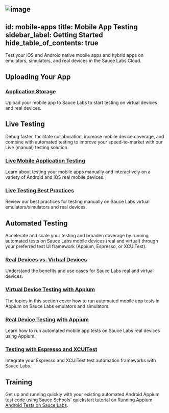 ![image](https://user-images.githubusercontent.com/95406552/145059873-7bad1e77-e06f-43df-9b79-b5b4236d02f2.jpg)
---
id: mobile-apps
title: Mobile App Testing
sidebar_label: Getting Started
hide_table_of_contents: true
---

Test your iOS and Android native mobile apps and hybrid apps on emulators, simulators, and real devices in the Sauce Labs Cloud.

## Uploading Your App

<div>
  <div className="box boxwidetop card">
    <div className="container">
    <a href="/mobile-apps/app-storage"><h3>Application Storage</h3></a>
    <p>Upload your mobile app to Sauce Labs to start testing on virtual devices and real devices.</p>
    </div>
  </div>
</div>

## Live Testing  

Debug faster, facilitate collaboration, increase mobile device coverage, and combine with automated testing to improve your speed-to-market with our Live (manual) testing solution.


<div className="box-wrapper" markdown="1">

  <div className="box box1 card">
    <div className="container">
    <a href="/mobile-apps/live-testing/live-mobile-app-testing"><h3>Live Mobile Application Testing</h3></a>
    <p>Learn about testing your mobile apps manually and interactively on a variety of Android and iOS real mobile devices.</p>
    </div>
  </div>
  <div className="box box2 card">
    <div className="container">
    <a href="/mobile-apps/live-testing/live-mobile-app-testing"><h3>Live Testing Best Practices</h3></a>
    <p>Review our best practices for testing manually on Sauce Labs virtual emulators/simulators and real devices.</p>
    </div>
  </div>
</div>

## Automated Testing

Accelerate and scale your testing and broaden coverage by running automated tests on Sauce Labs mobile devices (real and virtual) through your preferred test UI framework (Appium, Espresso, or XCUITest).

<div>
  <div className="box boxwidetop card">
    <div className="container">
    <a href="/mobile-apps/supported-devices"><h3>Real Devices vs. Virtual Devices</h3></a>
    <p>Understand the benefits and use cases for Sauce Labs real and virtual devices.</p>
    </div>
  </div>
</div>
<div className="box-wrapper" markdown="1">
  <div className="box box1 card">
    <div className="container">
    <a href="/mobile-apps/automated-testing/appium/virtual-devices"><h3>Virtual Device Testing with Appium</h3></a>The topics in this section cover how to run automated mobile app tests in Appium on Sauce Labs emulators and simulators.
    </div>
  </div>
  <div className="box box2 card">
    <div className="container">
    <a href="/mobile-apps/automated-testing/appium/real-devices"><h3>Real Device Testing with Appium</h3></a>Learn how to run automated mobile app tests on Sauce Labs real devices using Appium.
    </div>
  </div>
</div>
<div className="box boxwidebottom card">
  <div className="container">
  <a href="/mobile-apps/automated-testing/espresso-xcuitest"><h3>Testing with Espresso and XCUITest</h3></a>
  <p>Integrate your Espresso and XCUITest test automation frameworks with Sauce Labs.</p>
  </div>
</div>

## Training

Get up and running quickly with your existing automated Android Appium test code using Sauce Schools' [quickstart tutorial on Running Appium Android Tests on Sauce Labs](https://training.saucelabs.com/codelabs/Module2-Quickstart/?index=..%2F..quickstart#0).

